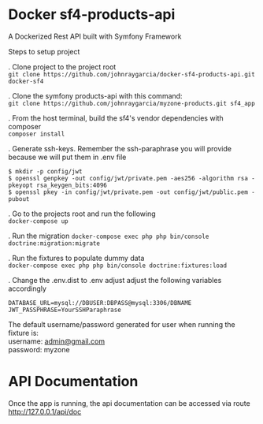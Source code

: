 # Docker sf4-products-api
A Dockerized Rest API built with Symfony Framework

Steps to setup project

. Clone project to the project root   
```git clone https://github.com/johnraygarcia/docker-sf4-products-api.git docker-sf4```  


. Clone the symfony products-api with this command:  
```git clone https://github.com/johnraygarcia/myzone-products.git sf4_app```  

. From the host terminal, build the sf4's vendor dependencies with composer  
```composer install```

. Generate ssh-keys. Remember the ssh-paraphrase you will provide because we will put them in .env file  

```
$ mkdir -p config/jwt  
$ openssl genpkey -out config/jwt/private.pem -aes256 -algorithm rsa -pkeyopt rsa_keygen_bits:4096  
$ openssl pkey -in config/jwt/private.pem -out config/jwt/public.pem -pubout
```

. Go to the projects root and run the following  
```docker-compose up```

. Run the migration
```docker-compose exec php php bin/console doctrine:migration:migrate```

. Run the fixtures to populate dummy data  
```docker-compose exec php php bin/console doctrine:fixtures:load```

. Change the .env.dist to .env adjust adjust the following variables accordingly

```
DATABASE_URL=mysql://DBUSER:DBPASS@mysql:3306/DBNAME   
JWT_PASSPHRASE=YourSSHParaphrase   
```

   
   The default username/password generated for user when running the fixture is:  
   username: admin@gmail.com  
   password: myzone
 
   

# API Documentation
Once the app is running, the api documentation can be accessed via route
http://127.0.0.1/api/doc

